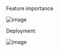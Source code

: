 Feature importance

![image](https://github.com/user-attachments/assets/a61906d9-075b-411a-b37c-722d95358839)


Deployment

![image](https://github.com/user-attachments/assets/39ee7eae-24f6-4899-9faf-f4670201c65f)


